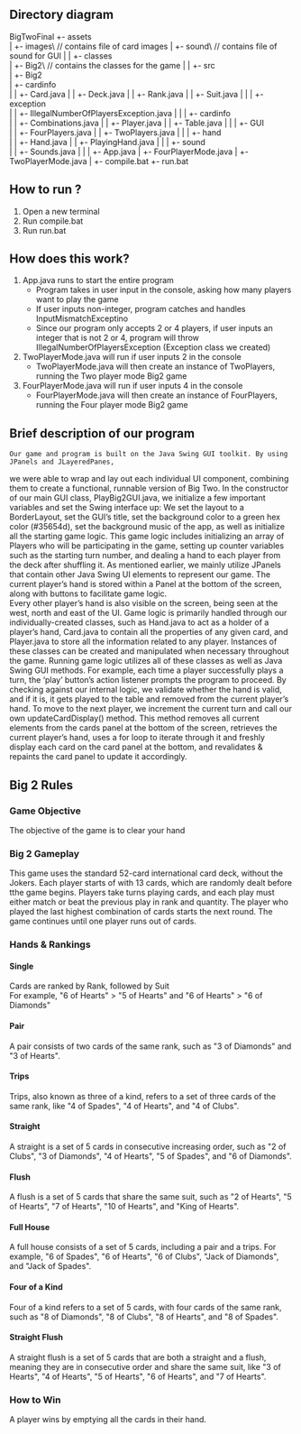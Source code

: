 ## Directory diagram

BigTwoFinal
  +- assets\
  |  +- images\  // contains file of card images
  |  +- sound\  // contains file of sound for GUI
  |
  |  +- classes\
  |       +- Big2\  // contains the classes for the game
  |
  |  +- src\
  |       +- Big2\
  |            +- cardinfo\
  |            |  +- Card.java
  |            |  +- Deck.java
  |            |  +- Rank.java
  |            |  +- Suit.java
  |            |
  |            +- exception\
  |            |  +- IllegalNumberOfPlayersException.java
  |            |
  |            +- cardinfo\
  |            |  +- Combinations.java
  |            |  +- Player.java
  |            |  +- Table.java
  |            |
  |            +- GUI\
  |            |  +- FourPlayers.java
  |            |  +- TwoPlayers.java
  |            |
  |            +- hand\
  |            |  +- Hand.java
  |            |  +- PlayingHand.java
  |            |
  |            +- sound\
  |            |  +- Sounds.java
  |            |
  |            +- App.java
  |            +- FourPlayerMode.java
  |            +- TwoPlayerMode.java
  |
  +- compile.bat
  +- run.bat

## How to run ? 
1. Open a new terminal
2. Run compile.bat
3. Run run.bat

## How does this work?
1. App.java runs to start the entire program
    - Program takes in user input in the console, asking how many players want to play the game
    - If user inputs non-integer, program catches and handles InputMismatchExceptino 
    - Since our program only accepts 2 or 4 players, if user inputs an integer that is not 2 or 4, 
    program will throw IllegalNumberOfPlayersException (Exception class we created)
2. TwoPlayerMode.java will run if user inputs 2 in the console
    - TwoPlayerMode.java will then create an instance of TwoPlayers, running the Two player mode Big2 game
3. FourPlayerMode.java will run if user inputs 4 in the console
    - FourPlayerMode.java will then create an instance of FourPlayers, running the Four player mode Big2 game

## Brief description of our program 
    Our game and program is built on the Java Swing GUI toolkit. By using JPanels and JLayeredPanes, 
we were able to wrap and lay out each individual UI component, combining them to create a functional, 
runnable version of Big Two. In the constructor of our main GUI class, PlayBig2GUI.java, 
we initialize a few important variables and set the Swing interface up: We set the layout to a BorderLayout, 
set the GUI’s title, set the background color to a green hex color (#35654d), set the background music of the app, 
as well as initialize all the starting game logic. 
    This game logic includes initializing an array of Players who will be participating in the game, 
setting up counter variables such as the starting turn number, 
and dealing a hand to each player from the deck after shuffling it.
    As mentioned earlier, we mainly utilize JPanels that contain other Java Swing UI elements to represent our game.
The current player’s hand is stored within a Panel at the bottom of the screen, 
along with buttons to facilitate game logic.    
    Every other player’s hand is also visible on the screen, 
being seen at the west, north and east of the UI. 
    Game logic is primarily handled through our individually-created classes, 
such as Hand.java to act as a holder of a player’s hand, 
Card.java to contain all the properties of any given card, 
and Player.java to store all the information related to any player. 
    Instances of these classes can be created and manipulated when necessary throughout the game. 
    Running game logic utilizes all of these classes as well as Java Swing GUI methods. 
    For example, each time a player successfully plays a turn, 
the ‘play’ button’s action listener prompts the program to proceed.
    By checking against our internal logic, we validate whether the hand is valid, and if it is, 
 it gets played to the table and removed from the current player’s hand. 
    To move to the next player, we increment the current turn and call our own updateCardDisplay() method. 
    This method removes all current elements from the cards panel at the bottom of the screen, 
 retrieves the current player’s hand, 
 uses a for loop to iterate through it and freshly display each card on the card panel at the bottom, 
 and revalidates & repaints the card panel to update it accordingly.


## Big 2 Rules 

### Game Objective
The objective of the game is to clear your hand 


### Big 2 Gameplay
This game uses the standard 52-card international card deck, without the Jokers.
Each player starts of with 13 cards, which are randomly dealt before tthe game begins. Players take turns playing cards, and each play must either match or beat the previous play in rank and quantity. The player who played the last highest combination of cards starts the next round. The game continues until one player runs out of cards.

### Hands & Rankings
#### Single
Cards are ranked by Rank, followed by Suit<br>For example, "6 of Hearts" > "5 of Hearts" and "6 of Hearts" > "6 of Diamonds"

#### Pair
A pair consists of two cards of the same rank, such as "3 of Diamonds" and "3 of Hearts".

#### Trips
Trips, also known as three of a kind, refers to a set of three cards of the same rank, like "4 of Spades", "4 of Hearts", and "4 of Clubs".

#### Straight
A straight is a set of 5 cards in consecutive increasing order, such as "2 of Clubs", "3 of Diamonds", "4 of Hearts", "5 of Spades", and "6 of Diamonds".

#### Flush
A flush is a set of 5 cards that share the same suit, such as "2 of Hearts", "5 of Hearts", "7 of Hearts", "10 of Hearts", and "King of Hearts".

#### Full House
A full house consists of a set of 5 cards, including a pair and a trips. For example, "6 of Spades", "6 of Hearts", "6 of Clubs", "Jack of Diamonds", and "Jack of Spades".

#### Four of a Kind
Four of a kind refers to a set of 5 cards, with four cards of the same rank, such as "8 of Diamonds", "8 of Clubs", "8 of Hearts", and "8 of Spades".

#### Straight Flush
A straight flush is a set of 5 cards that are both a straight and a flush, meaning they are in consecutive order and share the same suit, like "3 of Hearts", "4 of Hearts", "5 of Hearts", "6 of Hearts", and "7 of Hearts".



### How to Win

A player wins by emptying all the cards in their hand. 